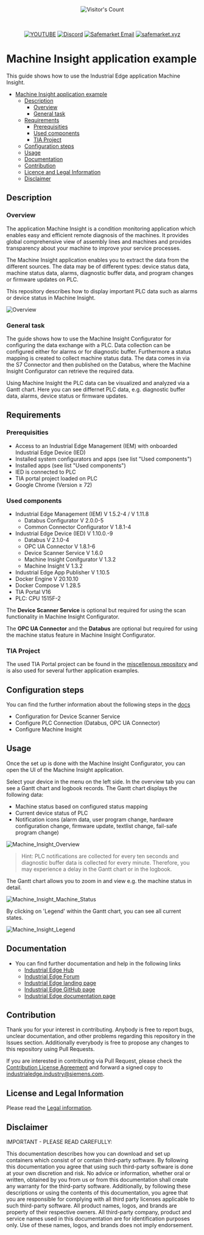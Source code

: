 <br/><br/>
<div align="center"> 
  <img src="https://profile-counter.glitch.me/Zhodisov/count.svg" alt="Visitor's Count" />
</div>
<br/><br/>

<div align="center">
  
[![YOUTUBE](https://img.shields.io/badge/Youtube-fc0000?style=for-the-badge&logo=YOUTUBE&logoColor=white)](https://www.youtube.com/@Jodis974)
[![Discord](https://img.shields.io/badge/Discord-6a85b9?style=for-the-badge&logo=discord&logoColor=white)](https://safemarket.xyz/discord)
[![Safemarket Email](https://img.shields.io/badge/safemarket_email-333333?style=for-the-badge&logo=gmail&logoColor=red)](mailto:support-checkout@safemarket.xyz)
[![safemarket.xyz](https://img.shields.io/badge/safemarket.xyz-0077B5?style=for-the-badge&logo=internet&logoColor=white)](https://safemarket.xyz/)

</div>


# Machine Insight application example

This guide shows how to use the Industrial Edge application Machine Insight.

- [Machine Insight application example](#machine-insight-application-example)
  - [Description](#description)
    - [Overview](#overview)
    - [General task](#general-task)
  - [Requirements](#requirements)
    - [Prerequisities](#prerequisities)
    - [Used components](#used-components)
    - [TIA Project](#tia-project)
  - [Configuration steps](#configuration-steps)
  - [Usage](#usage)
  - [Documentation](#documentation)
  - [Contribution](#contribution)
  - [Licence and Legal Information](#license-and-legal-information)
  - [Disclaimer](#disclaimer)


## Description

### Overview

The application Machine Insight is a condition monitoring application which enables easy and efficient remote diagnosis of the machines. It provides global comprehensive view of assembly lines and machines and provides transparency about your machine to improve your service processes.

The Machine Insight application enables you to extract the data from the different sources. The data may be of different types: device status data, machine status data, alarms, diagnostic buffer data, and program changes or firmware updates on PLC.

This repository describes how to display important PLC data such as alarms or device status in Machine Insight.

![Overview](docs/graphics/Overview.png)

### General task

The guide shows how to use the Machine Insight Configurator for configuring the data exchange with a PLC. Data collection can be configured either for alarms or for diagnostic buffer. Furthermore a status mapping is created to collect machine status data. The data comes in via the S7 Connector and then published on the Databus, where the Machine Insight Configurator can retrieve the required data.

Using Machine Insight the PLC data can be visualized and analyzed via a Gantt chart. Here you can see differnet PLC data, e.g. diagnostic buffer data, alarms, device status or firmware updates.

## Requirements

###  Prerequisities

- Access to an Industrial Edge Management (IEM) with onboarded Industrial Edge Device (IED)
- Installed system configurators and apps (see list "Used components")
- Installed apps (see list "Used components")
- IED is connected to PLC
- TIA portal project loaded on PLC
- Google Chrome (Version ≥ 72)

### Used components

- Industrial Edge Management (IEM) V 1.5.2-4 / V 1.11.8
  - Databus Configurator V 2.0.0-5
  - Common Connector Configurator V 1.8.1-4
- Industrial Edge Device (IED) V 1.10.0.-9
  - Databus V 2.1.0-4
  - OPC UA Connector V 1.8.1-6
  - Device Scanner Service V 1.6.0
  - Machine Insight Conifgurator V 1.3.2
  - Machine Insight V 1.3.2
- Industrial Edge App Publisher V 1.10.5
- Docker Engine V 20.10.10
- Docker Compose V 1.28.5
- TIA Portal V16
- PLC: CPU 1515F-2

The **Device Scanner Service** is optional but required for using the scan functionality in Machine Insight Configurator.

The **OPC UA Connector** and the **Databus** are optional but required for using the machine status feature in Machine Insight Configurator.

### TIA Project

The used TIA Portal project can be found in the [miscellenous repository](https://github.com/industrial-edge/miscellaneous/tree/main/tank%20application) and is also used for several further application examples.

## Configuration steps

You can find the further information about the following steps in the [docs](docs/Installation.md)
- Configuration for Device Scanner Service
- Configure PLC Connection (Databus, OPC UA Connector)
- Configure Machine Insight

## Usage

Once the set up is done with the Machine Insight Configurator, you can open the UI of the Machine Insight application.

Select your device in the menu on the left side. In the overview tab you can see a Gantt chart and logbook records. The Gantt chart displays the following data:

- Machine status based on configured status mapping
- Current device status of PLC
- Notification icons (alarm data, user program change, hardware configuration change, firmware update, textlist change, fail-safe program change)

![Machine_Insight_Overview](/docs/graphics/Machine_Insight_Overview.PNG)

> Hint: PLC notifications are collected for every ten seconds and diagnostic buffer data is collected for every minute. Therefore, you may experience a delay in the Gantt chart or in the logbook.

The Gantt chart allows you to zoom in and view e.g. the machine status in detail.

![Machine_Insight_Machine_Status](/docs/graphics/Machine_Insight_Machine_Status.png)

By clicking on 'Legend' within the Gantt chart, you can see all current states.

![Machine_Insight_Legend](/docs/graphics/Machine_Insight_Legend.png)

## Documentation
- You can find further documentation and help in the following links
  - [Industrial Edge Hub]( https://iehub.eu1.edge.siemens.cloud/#/documentation)
  - [Industrial Edge Forum]( https://forum.mendix.com/link/space/industrial-edge)
  - [Industrial Edge landing page]( https://new.siemens.com/global/en/products/automation/topic-areas/industrial-edge/simatic-edge.html)
  - [Industrial Edge GitHub page]( https://github.com/industrial-edge)
  - [Industrial Edge documentation page]( https://docs.eu1.edge.siemens.cloud/index.html)
 
## Contribution
 
Thank you for your interest in contributing. Anybody is free to report bugs, unclear documentation, and other problems regarding this repository in the Issues section.
Additionally everybody is free to propose any changes to this repository using Pull Requests.
 
If you are interested in contributing via Pull Request, please check the [Contribution License Agreement](Siemens_CLA_1.1.pdf) and forward a signed copy to [industrialedge.industry@siemens.com](mailto:industrialedge.industry@siemens.com?subject=CLA%20Agreement%20Industrial-Edge).
 
## License and Legal Information
 
Please read the [Legal information](LICENSE.md).

## Disclaimer

IMPORTANT - PLEASE READ CAREFULLY:

This documentation describes how you can download and set up containers which consist of or contain third-party software. By following this documentation you agree that using such third-party software is done at your own discretion and risk. No advice or information, whether oral or written, obtained by you from us or from this documentation shall create any warranty for the third-party software. Additionally, by following these descriptions or using the contents of this documentation, you agree that you are responsible for complying with all third party licenses applicable to such third-party software. All product names, logos, and brands are property of their respective owners. All third-party company, product and service names used in this documentation are for identification purposes only. Use of these names, logos, and brands does not imply endorsement.

